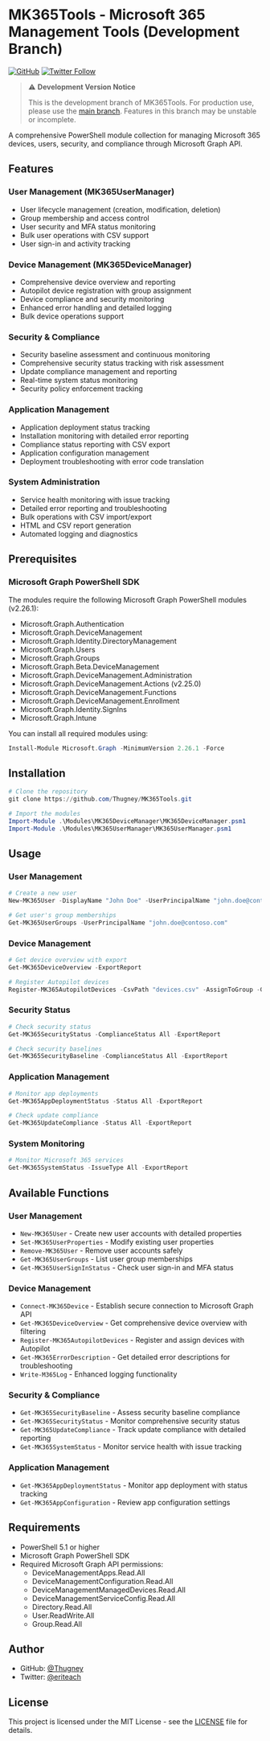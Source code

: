 # MK365Tools - Microsoft 365 Management Tools (Development Branch)

[![GitHub](https://img.shields.io/github/license/Thugney/MK365Tools)](https://github.com/Thugney/MK365Tools/blob/main/LICENSE)
[![Twitter Follow](https://img.shields.io/twitter/follow/eriteach?style=social)](https://twitter.com/eriteach)

> ⚠️ **Development Version Notice**
> 
> This is the development branch of MK365Tools. For production use, please use the [main branch](https://github.com/Thugney/MK365Tools/tree/main).
> Features in this branch may be unstable or incomplete.

A comprehensive PowerShell module collection for managing Microsoft 365 devices, users, security, and compliance through Microsoft Graph API.

## Features

### User Management (MK365UserManager)
- User lifecycle management (creation, modification, deletion)
- Group membership and access control
- User security and MFA status monitoring
- Bulk user operations with CSV support
- User sign-in and activity tracking

### Device Management (MK365DeviceManager)
- Comprehensive device overview and reporting
- Autopilot device registration with group assignment
- Device compliance and security monitoring
- Enhanced error handling and detailed logging
- Bulk device operations support

### Security & Compliance
- Security baseline assessment and continuous monitoring
- Comprehensive security status tracking with risk assessment
- Update compliance management and reporting
- Real-time system status monitoring
- Security policy enforcement tracking

### Application Management
- Application deployment status tracking
- Installation monitoring with detailed error reporting
- Compliance status reporting with CSV export
- Application configuration management
- Deployment troubleshooting with error code translation

### System Administration
- Service health monitoring with issue tracking
- Detailed error reporting and troubleshooting
- Bulk operations with CSV import/export
- HTML and CSV report generation
- Automated logging and diagnostics

## Prerequisites

### Microsoft Graph PowerShell SDK
The modules require the following Microsoft Graph PowerShell modules (v2.26.1):
- Microsoft.Graph.Authentication
- Microsoft.Graph.DeviceManagement
- Microsoft.Graph.Identity.DirectoryManagement
- Microsoft.Graph.Users
- Microsoft.Graph.Groups
- Microsoft.Graph.Beta.DeviceManagement
- Microsoft.Graph.DeviceManagement.Administration
- Microsoft.Graph.DeviceManagement.Actions (v2.25.0)
- Microsoft.Graph.DeviceManagement.Functions
- Microsoft.Graph.DeviceManagement.Enrollment
- Microsoft.Graph.Identity.SignIns
- Microsoft.Graph.Intune

You can install all required modules using:
```powershell
Install-Module Microsoft.Graph -MinimumVersion 2.26.1 -Force
```

## Installation

```powershell
# Clone the repository
git clone https://github.com/Thugney/MK365Tools.git

# Import the modules
Import-Module .\Modules\MK365DeviceManager\MK365DeviceManager.psm1
Import-Module .\Modules\MK365UserManager\MK365UserManager.psm1
```

## Usage

### User Management
```powershell
# Create a new user
New-MK365User -DisplayName "John Doe" -UserPrincipalName "john.doe@contoso.com"

# Get user's group memberships
Get-MK365UserGroups -UserPrincipalName "john.doe@contoso.com"
```

### Device Management
```powershell
# Get device overview with export
Get-MK365DeviceOverview -ExportReport

# Register Autopilot devices
Register-MK365AutopilotDevices -CsvPath "devices.csv" -AssignToGroup -GroupId "Group-ID"
```

### Security Status
```powershell
# Check security status
Get-MK365SecurityStatus -ComplianceStatus All -ExportReport

# Check security baselines
Get-MK365SecurityBaseline -ComplianceStatus All -ExportReport
```

### Application Management
```powershell
# Monitor app deployments
Get-MK365AppDeploymentStatus -Status All -ExportReport

# Check update compliance
Get-MK365UpdateCompliance -Status All -ExportReport
```

### System Monitoring
```powershell
# Monitor Microsoft 365 services
Get-MK365SystemStatus -IssueType All -ExportReport
```

## Available Functions

### User Management
- `New-MK365User` - Create new user accounts with detailed properties
- `Set-MK365UserProperties` - Modify existing user properties
- `Remove-MK365User` - Remove user accounts safely
- `Get-MK365UserGroups` - List user group memberships
- `Get-MK365UserSignInStatus` - Check user sign-in and MFA status

### Device Management
- `Connect-MK365Device` - Establish secure connection to Microsoft Graph API
- `Get-MK365DeviceOverview` - Get comprehensive device overview with filtering
- `Register-MK365AutopilotDevices` - Register and assign devices with Autopilot
- `Get-MK365ErrorDescription` - Get detailed error descriptions for troubleshooting
- `Write-M365Log` - Enhanced logging functionality

### Security & Compliance
- `Get-MK365SecurityBaseline` - Assess security baseline compliance
- `Get-MK365SecurityStatus` - Monitor comprehensive security status
- `Get-MK365UpdateCompliance` - Track update compliance with detailed reporting
- `Get-MK365SystemStatus` - Monitor service health with issue tracking

### Application Management
- `Get-MK365AppDeploymentStatus` - Monitor app deployment with status tracking
- `Get-MK365AppConfiguration` - Review app configuration settings

## Requirements

- PowerShell 5.1 or higher
- Microsoft Graph PowerShell SDK
- Required Microsoft Graph API permissions:
  - DeviceManagementApps.Read.All
  - DeviceManagementConfiguration.Read.All
  - DeviceManagementManagedDevices.Read.All
  - DeviceManagementServiceConfig.Read.All
  - Directory.Read.All
  - User.ReadWrite.All
  - Group.Read.All

## Author

- GitHub: [@Thugney](https://github.com/Thugney)
- Twitter: [@eriteach](https://twitter.com/eriteach)

## License

This project is licensed under the MIT License - see the [LICENSE](LICENSE) file for details.